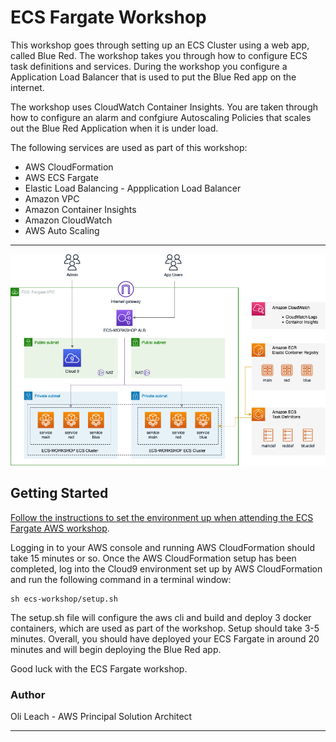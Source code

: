 # ECS Fargate Workshop

This workshop goes through setting up an ECS Cluster using a web app, called Blue Red. The workshop takes you through how to configure ECS task definitions and services. During the workshop you configure a Application Load Balancer that is used to put the Blue Red app on the internet. 

The workshop uses CloudWatch Container Insights. You are taken through how to configure an alarm and confgiure Autoscaling Policies that scales out the Blue Red Application when it is under load.

The following services are used as part of this workshop:

 - AWS CloudFormation
 - AWS ECS Fargate
 - Elastic Load Balancing - Appplication Load Balancer
 - Amazon VPC
 - Amazon Container Insights
 - Amazon CloudWatch
 - AWS Auto Scaling

 ---
 
![High-Level Architecture](images/ecs-workshop-arch.jpg)


## Getting Started

[Follow the instructions to set the environment up when attending the ECS Fargate AWS workshop](https://github.com/olileach/ecs-workshop/raw/main/ecs-fargate-immersion-day-workshop.pdf). 

Logging in to your AWS console and running AWS CloudFormation should take 15 minutes or so. Once the AWS CloudFormation setup has been completed, log into the Cloud9 environment set up by AWS CloudFormation and run the following command in a terminal window:

```
sh ecs-workshop/setup.sh
```

The setup.sh file will configure the aws cli and build and deploy 3 docker containers, which are used as part of the workshop. Setup should take 3-5 minutes. Overall, you should have deployed your ECS Fargate in around 20 minutes and will begin deploying the Blue Red app. 

Good luck with the ECS Fargate workshop.

 ### Author

 Oli Leach - AWS Principal Solution Architect

 ---
